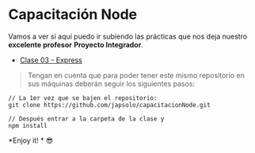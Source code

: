 # Capacitación Node

Vamos a ver si aquí puedo ir subiendo las prácticas que nos deja nuestro **excelente profesor** **Proyecto Integrador**.

- [Clase 03 - Express](/clase3/)

> Tengan en cuenta que para poder tener este mismo repositorio en sus máquinas deberán seguir los siguientes pasos:

```
// La 1er vez que se bajen el repositorio:
git clone https://github.com/japsolo/capacitacionNode.git

// Después entrar a la carpeta de la clase y
npm install
```

*Enjoy it! * 😎
